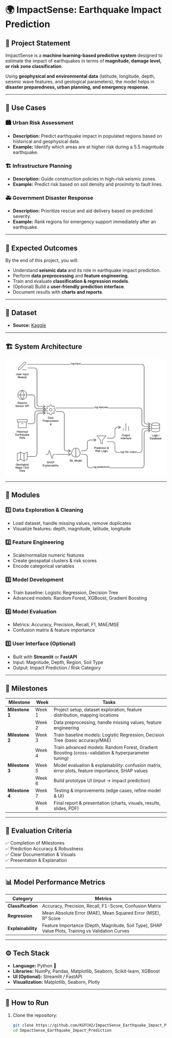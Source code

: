 # 🌍 ImpactSense: Earthquake Impact Prediction  

## 📌 Project Statement  
ImpactSense is a **machine learning-based predictive system** designed to estimate the impact of earthquakes in terms of **magnitude, damage level, or risk zone classification**.  

Using **geophysical and environmental data** (latitude, longitude, depth, seismic wave features, and geological parameters), the model helps in **disaster preparedness, urban planning, and emergency response**.  

---

## 🚀 Use Cases  

### 🏙 Urban Risk Assessment  
- **Description:** Predict earthquake impact in populated regions based on historical and geophysical data.  
- **Example:** Identify which areas are at higher risk during a 5.5 magnitude earthquake.  

### 🏗 Infrastructure Planning  
- **Description:** Guide construction policies in high-risk seismic zones.  
- **Example:** Predict risk based on soil density and proximity to fault lines.  

### 🚑 Government Disaster Response  
- **Description:** Prioritize rescue and aid delivery based on predicted severity.  
- **Example:** Rank regions for emergency support immediately after an earthquake.  

---

## 🎯 Expected Outcomes  
By the end of this project, you will:  
- Understand **seismic data** and its role in earthquake impact prediction.  
- Perform **data preprocessing** and **feature engineering**.  
- Train and evaluate **classification & regression models**.  
- (Optional) Build a **user-friendly prediction interface**.  
- Document results with **charts and reports**.  

---

## 📂 Dataset  
- **Source:** [Kaggle](https://www.kaggle.com)  

---

## 🏗 System Architecture  
![System Architecture](Image/system_architecture.png)  

---

## 🔧 Modules  

### 1️⃣ Data Exploration & Cleaning  
- Load dataset, handle missing values, remove duplicates  
- Visualize features: depth, magnitude, latitude, longitude  

### 2️⃣ Feature Engineering  
- Scale/normalize numeric features  
- Create geospatial clusters & risk scores  
- Encode categorical variables  

### 3️⃣ Model Development  
- Train baseline: Logistic Regression, Decision Tree  
- Advanced models: Random Forest, XGBoost, Gradient Boosting  

### 4️⃣ Model Evaluation  
- Metrics: Accuracy, Precision, Recall, F1, MAE/MSE  
- Confusion matrix & feature importance  

### 5️⃣ User Interface (Optional)  
- Built with **Streamlit** or **FastAPI**  
- Input: Magnitude, Depth, Region, Soil Type  
- Output: Impact Prediction / Risk Category  

---

## 📅 Milestones  

| **Milestone** | **Week** | **Tasks** |
|---------------|----------|------------|
| **Milestone 1** | Week 1 | Project setup, dataset exploration, feature distribution, mapping locations |
|               | Week 2 | Data preprocessing, handle missing values, feature engineering |
| **Milestone 2** | Week 3 | Train baseline models: Logistic Regression, Decision Tree (basic accuracy/MAE) |
|               | Week 4 | Train advanced models: Random Forest, Gradient Boosting (cross-validation & hyperparameter tuning) |
| **Milestone 3** | Week 5 | Model evaluation & explainability: confusion matrix, error plots, feature importance, SHAP values |
|               | Week 6 | Build prototype UI (input → impact prediction) |
| **Milestone 4** | Week 7 | Testing & improvements (edge cases, refine model & UI) |
|               | Week 8 | Final report & presentation (charts, visuals, results, slides, PDF) |

---

## 📝 Evaluation Criteria  

✅ Completion of Milestones  
✅ Prediction Accuracy & Robustness  
✅ Clear Documentation & Visuals  
✅ Presentation & Explanation  

---

## 📊 Model Performance Metrics  

| **Category** | **Metrics** |
|--------------|-------------|
| **Classification** | Accuracy, Precision, Recall, F1-Score, Confusion Matrix |
| **Regression** | Mean Absolute Error (MAE), Mean Squared Error (MSE), R² Score |
| **Explainability** | Feature Importance (Depth, Magnitude, Soil Type), SHAP Value Plots, Training vs Validation Curves |

---

## ⚙️ Tech Stack  
- **Language:** Python 🐍  
- **Libraries:** NumPy, Pandas, Matplotlib, Seaborn, Scikit-learn, XGBoost  
- **UI (Optional):** Streamlit / FastAPI  
- **Visualization:** Matplotlib, Seaborn, Plotly  

---

## 📌 How to Run  

1. Clone the repository:  
   ```bash
   git clone https://github.com/KGFCH2/ImpactSense_Earthquake_Impact_Prediction.git
   cd ImpactSense_Earthquake_Impact_Prediction
